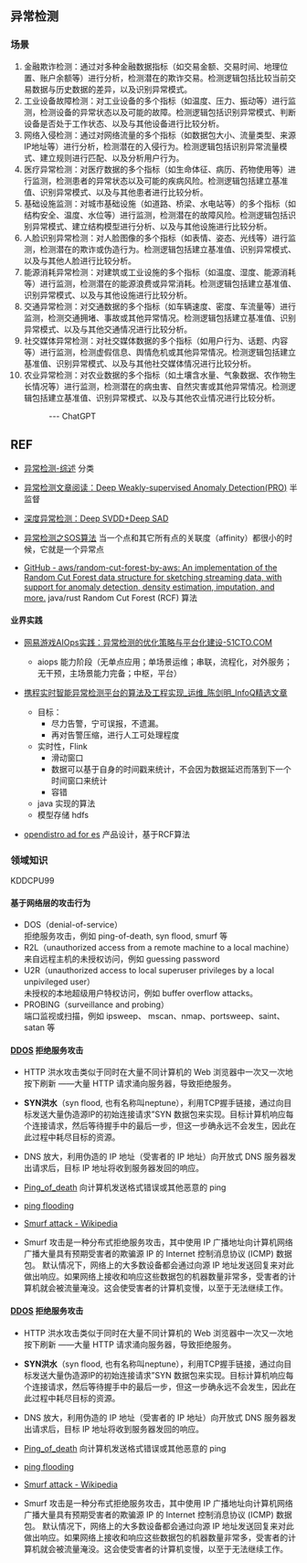## 异常检测

### 场景

1. 金融欺诈检测：通过对多种金融数据指标（如交易金额、交易时间、地理位置、账户余额等）进行分析，检测潜在的欺诈交易。检测逻辑包括比较当前交易数据与历史数据的差异，以及识别异常模式。
2. 工业设备故障检测：对工业设备的多个指标（如温度、压力、振动等）进行监测，检测设备的异常状态以及可能的故障。检测逻辑包括识别异常模式、判断设备是否处于工作状态、以及与其他设备进行比较分析。
3. 网络入侵检测：通过对网络流量的多个指标（如数据包大小、流量类型、来源IP地址等）进行分析，检测潜在的入侵行为。检测逻辑包括识别异常流量模式、建立规则进行匹配、以及分析用户行为。
4. 医疗异常检测：对医疗数据的多个指标（如生命体征、病历、药物使用等）进行监测，检测患者的异常状态以及可能的疾病风险。检测逻辑包括建立基准值、识别异常模式、以及与其他患者进行比较分析。
5. 基础设施监测：对城市基础设施（如道路、桥梁、水电站等）的多个指标（如结构安全、温度、水位等）进行监测，检测潜在的故障风险。检测逻辑包括识别异常模式、建立结构模型进行分析、以及与其他设施进行比较分析。
6. 人脸识别异常检测：对人脸图像的多个指标（如表情、姿态、光线等）进行监测，检测潜在的欺诈或伪造行为。检测逻辑包括建立基准值、识别异常模式、以及与其他人脸进行比较分析。
7. 能源消耗异常检测：对建筑或工业设施的多个指标（如温度、湿度、能源消耗等）进行监测，检测潜在的能源浪费或异常消耗。检测逻辑包括建立基准值、识别异常模式、以及与其他设施进行比较分析。
8. 交通异常检测：对交通数据的多个指标（如车辆速度、密度、车流量等）进行监测，检测交通拥堵、事故或其他异常情况。检测逻辑包括建立基准值、识别异常模式、以及与其他交通情况进行比较分析。
9. 社交媒体异常检测：对社交媒体数据的多个指标（如用户行为、话题、内容等）进行监测，检测虚假信息、舆情危机或其他异常情况。检测逻辑包括建立基准值、识别异常模式、以及与其他社交媒体情况进行比较分析。
10. 农业异常检测：对农业数据的多个指标（如土壤含水量、气象数据、农作物生长情况等）进行监测，检测潜在的病虫害、自然灾害或其他异常情况。检测逻辑包括建立基准值、识别异常模式、以及与其他农业情况进行比较分析。

                 --- ChatGPT

## REF

- [异常检测-综述](https://zhuanlan.zhihu.com/p/260651151) 分类

- [异常检测文章阅读：Deep Weakly-supervised Anomaly Detection(PRO)](https://zhuanlan.zhihu.com/p/431687085) 半监督

- [深度异常检测：Deep SVDD+Deep SAD](https://zhuanlan.zhihu.com/p/447954468)

- [异常检测之SOS算法](https://zhuanlan.zhihu.com/p/34438518) 当一个点和其它所有点的关联度（affinity）都很小的时候，它就是一个异常点

- [GitHub - aws/random-cut-forest-by-aws: An implementation of the Random Cut Forest data structure for sketching streaming data, with support for anomaly detection, density estimation, imputation, and more.](https://github.com/aws/random-cut-forest-by-aws)  java/rust Random Cut Forest (RCF) 算法

#### 业界实践

- [网易游戏AIOps实践：异常检测的优化策略与平台化建设-51CTO.COM](https://www.51cto.com/article/709499.html)
  
  - aiops 能力阶段（无单点应用；单场景运维；串联，流程化，对外服务；无干预，主场景能力完备；中枢，平台）

- [携程实时智能异常检测平台的算法及工程实现_运维_陈剑明_InfoQ精选文章](https://www.infoq.cn/article/sul*elmafxf9tc9zbvwf)
  
  - 目标：
    - 尽力告警，宁可误报，不遗漏。
    - 再对告警压缩，进行人工可处理程度
  - 实时性，Flink
    - 滑动窗口
    - 数据可以基于自身的时间戳来统计，不会因为数据延迟而落到下一个时间窗口来统计
    - 容错
  - java 实现的算法
  - 模型存储 hdfs

- [opendistro ad for es](https://opendistro.github.io/for-elasticsearch-docs/docs/ad/)  产品设计，基于RCF算法

### 领域知识

KDDCPU99

#### 基于网络层的攻击行为

- DOS（denial-of-service）  
  拒绝服务攻击，例如 ping-of-death, syn flood, smurf 等
- R2L（unauthorized access from a remote machine to a local machine）  
  来自远程主机的未授权访问，例如 guessing password
- U2R（unauthorized access to local superuser privileges by a local unpivileged user）  
  未授权的本地超级用户特权访问，例如 buffer overflow attacks。
- PROBING（surveillance and probing）  
  端口监视或扫描，例如 ipsweep、 mscan、nmap、portsweep、saint、satan 等

#### [DDOS](https://www.cloudflare.com/zh-cn/learning/ddos/what-is-a-ddos-attack/) 拒绝服务攻击

- HTTP 洪水攻击类似于同时在大量不同计算机的 Web 浏览器中一次又一次地按下刷新 ——大量 HTTP 请求涌向服务器，导致拒绝服务。

- **SYN洪水**（syn flood, 也有名称叫neptune），利用TCP握手链接，通过向目标发送大量伪造源IP的初始连接请求”SYN 数据包来实现。目标计算机响应每个连接请求，然后等待握手中的最后一步，但这一步确永远不会发生，因此在此过程中耗尽目标的资源。

- DNS 放大，利用伪造的 IP 地址（受害者的 IP 地址）向开放式 DNS 服务器发出请求后，目标 IP 地址将收到服务器发回的响应。

- [Ping_of_death](https://en.wikipedia.org/wiki/Ping_of_death) 向计算机发送格式错误或其他恶意的 ping

- [ping flooding](https://en.wikipedia.org/wiki/Ping_flood)

- [Smurf attack - Wikipedia](https://en.wikipedia.org/wiki/Smurf_attack)

- Smurf 攻击是一种分布式拒绝服务攻击，其中使用 IP 广播地址向计算机网络广播大量具有预期受害者的欺骗源 IP 的 Internet 控制消息协议 (ICMP) 数据包。 默认情况下，网络上的大多数设备都会通过向源 IP 地址发送回复来对此做出响应。如果网络上接收和响应这些数据包的机器数量非常多，受害者的计算机就会被流量淹没。这会使受害者的计算机变慢，以至于无法继续工作。

#### [DDOS](https://www.cloudflare.com/zh-cn/learning/ddos/what-is-a-ddos-attack/) 拒绝服务攻击

- HTTP 洪水攻击类似于同时在大量不同计算机的 Web 浏览器中一次又一次地按下刷新 ——大量 HTTP 请求涌向服务器，导致拒绝服务。

- **SYN洪水**（syn flood, 也有名称叫neptune），利用TCP握手链接，通过向目标发送大量伪造源IP的初始连接请求”SYN 数据包来实现。目标计算机响应每个连接请求，然后等待握手中的最后一步，但这一步确永远不会发生，因此在此过程中耗尽目标的资源。

- DNS 放大，利用伪造的 IP 地址（受害者的 IP 地址）向开放式 DNS 服务器发出请求后，目标 IP 地址将收到服务器发回的响应。

- [Ping_of_death](https://en.wikipedia.org/wiki/Ping_of_death) 向计算机发送格式错误或其他恶意的 ping

- [ping flooding](https://en.wikipedia.org/wiki/Ping_flood)

- [Smurf attack - Wikipedia](https://en.wikipedia.org/wiki/Smurf_attack)

- Smurf 攻击是一种分布式拒绝服务攻击，其中使用 IP 广播地址向计算机网络广播大量具有预期受害者的欺骗源 IP 的 Internet 控制消息协议 (ICMP) 数据包。 默认情况下，网络上的大多数设备都会通过向源 IP 地址发送回复来对此做出响应。如果网络上接收和响应这些数据包的机器数量非常多，受害者的计算机就会被流量淹没。这会使受害者的计算机变慢，以至于无法继续工作。
